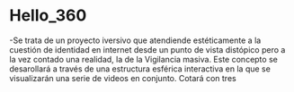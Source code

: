 # Hello_360
-Se trata de un proyecto iversivo que atendiende estéticamente a la cuestión de identidad en internet desde un punto de vista distópico pero a la vez contado una realidad, la de la Vigilancia masiva. Este concepto se desarollará a través de una estructura esférica interactiva en la que se visualizarán una serie de videos en conjunto.
Cotará con tres 

